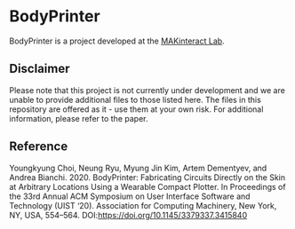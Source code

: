 # BodyPrinter

BodyPrinter is a project developed at the [MAKinteract Lab](https://makinteract.kaist.ac.kr/project/bodyprinter-2020). 

## Disclaimer

Please note that this project is not currently under development and we are unable to provide additional files to those listed here. The files in this repository are offered as it - use them at your own risk. For additional information, please refer to the paper.

## Reference

Youngkyung Choi, Neung Ryu, Myung Jin Kim, Artem Dementyev, and Andrea Bianchi. 2020. BodyPrinter: Fabricating Circuits Directly on the Skin at Arbitrary Locations Using a Wearable Compact Plotter. In Proceedings of the 33rd Annual ACM Symposium on User Interface Software and Technology (UIST ‘20). Association for Computing Machinery, New York, NY, USA, 554–564. DOI:https://doi.org/10.1145/3379337.3415840

